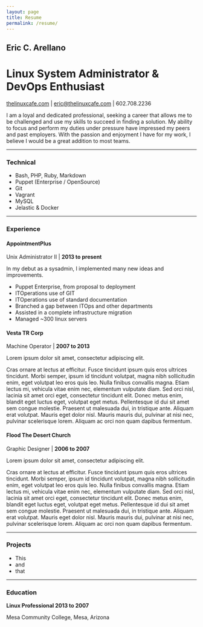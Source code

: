 ```yaml
---
layout: page
title: Resume
permalink: /resume/
---
```

[thelc]: <http://thelinuxcafe.com/>  "thelinuxcafe.com is my personal site."

## Eric C. Arellano

# Linux System Administrator & DevOps Enthusiast

[thelinuxcafe.com][thelc] \| [eric@thelinuxcafe.com](mailto:eric@thelinuxcafe.com) \| 602.708.2236

  I am a loyal and dedicated professional, seeking a career that allows me to be
  challenged and use my skills to succeed in finding a solution. My ability to focus and
  perform my duties under pressure have impressed my peers and past employers.
  With the passion and enjoyment I have for my work, I believe I would be
  a great addition to most teams.

---

### Technical
  - Bash, PHP, Ruby, Markdown
  - Puppet (Enterprise / OpenSource)
  - Git
  - Vagrant
  - MySQL
  - Jelastic & Docker

---

### Experience

#### **AppointmentPlus**

Unix Administrator II \| **2013 to present**

  In my debut as a sysadmin, I implemented many new ideas and improvements.

  - Puppet Enterprise, from proposal to deployment
  - ITOperations use of GIT
  - ITOperations use of standard documentation
  - Branched a gap between ITOps and other departments
  - Assisted in a complete infrastructure migration
  - Managed ~300 linux servers

#### **Vesta TR Corp**

Machine Operator \| **2007 to 2013**

  Lorem ipsum dolor sit amet, consectetur adipiscing elit.

  Cras ornare at lectus at efficitur. Fusce tincidunt ipsum quis eros ultrices tincidunt. Morbi semper, ipsum id tincidunt volutpat, magna nibh sollicitudin enim, eget volutpat leo eros quis leo. Nulla finibus convallis magna. Etiam lectus mi, vehicula vitae enim nec, elementum vulputate diam. Sed orci nisl, lacinia sit amet orci eget, consectetur tincidunt elit. Donec metus enim, blandit eget luctus eget, volutpat eget metus. Pellentesque id dui sit amet sem congue molestie. Praesent ut malesuada dui, in tristique ante. Aliquam erat volutpat. Mauris eget dolor nisl. Mauris mauris dui, pulvinar at nisi nec, pulvinar scelerisque lorem. Aliquam ac orci non quam dapibus fermentum.

#### **Flood The Desert Church**
Graphic Designer \| **2006 to 2007**

  Lorem ipsum dolor sit amet, consectetur adipiscing elit.

  Cras ornare at lectus at efficitur. Fusce tincidunt ipsum quis eros ultrices tincidunt. Morbi semper, ipsum id tincidunt volutpat, magna nibh sollicitudin enim, eget volutpat leo eros quis leo. Nulla finibus convallis magna. Etiam lectus mi, vehicula vitae enim nec, elementum vulputate diam. Sed orci nisl, lacinia sit amet orci eget, consectetur tincidunt elit. Donec metus enim, blandit eget luctus eget, volutpat eget metus. Pellentesque id dui sit amet sem congue molestie. Praesent ut malesuada dui, in tristique ante. Aliquam erat volutpat. Mauris eget dolor nisl. Mauris mauris dui, pulvinar at nisi nec, pulvinar scelerisque lorem. Aliquam ac orci non quam dapibus fermentum.

---

### Projects
  - This
  - and
  - that

---

### Education

**Linux Professional 2013 to 2007**

Mesa Community College, Mesa, Arizona
